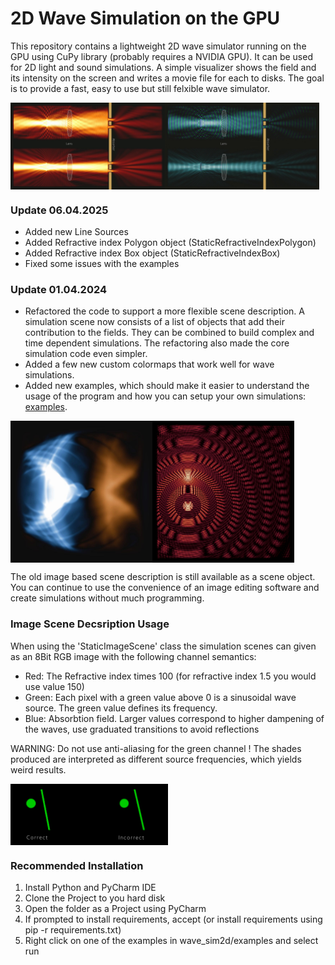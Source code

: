 # 2D Wave Simulation on the GPU

This repository contains a lightweight 2D wave simulator running on the GPU using CuPy library (probably requires a NVIDIA GPU). It can be used for 2D light and sound simulations.
A simple visualizer shows the field and its intensity on the screen and writes a movie file for each to disks. The goal is to provide a fast, easy to use but still felxible wave simulator.

<div style="display: flex;">
    <img src="images/simulation_1.jpg" alt="Example Image 1" width="49%">
    <img src="images/simulation_2.jpg" alt="Example Image 2" width="49%">
</div>

### Update 06.04.2025

* Added new Line Sources
* Added Refractive index Polygon object (StaticRefractiveIndexPolygon)
* Added Refractive index Box object (StaticRefractiveIndexBox)
* Fixed some issues with the examples

### Update 01.04.2024

* Refactored the code to support a more flexible scene description. A simulation scene now consists of a list of objects that add their contribution to the fields.
They can be combined to build complex and time dependent simulations. The refactoring also made the core simulation code even simpler.
* Added a few new custom colormaps that work well for wave simulations.
* Added new examples, which should make it easier to understand the usage of the program and how you can setup your own simulations: [examples](source/examples).

<div style="display: flex;">
    <img src="images/simulation_3.jpg" alt="Example Image 3" width="45%">
    <img src="images/simulation_4.jpg" alt="Example Image 4" width="45%">
</div>

The old image based scene description is still available as a scene object. You can continue to use the convenience of an image editing software and create simulations
without much programming.

###  Image Scene Decsription Usage ###

When using the 'StaticImageScene' class the simulation scenes can given as an 8Bit RGB image with the following channel semantics:
* Red:   The Refractive index times 100 (for refractive index 1.5 you would use value 150)
* Green: Each pixel with a green value above 0 is a sinusoidal wave source. The green value defines its frequency.
* Blue:  Absorbtion field. Larger values correspond to higher dampening of the waves, use graduated transitions to avoid reflections

WARNING: Do not use anti-aliasing for the green channel ! The shades produced are interpreted as different source frequencies, which yields weird results.

<div style="display: flex;">
    <img src="images/source_antialiasing.png" alt="Example Image 5" width="50%">
</div>

### Recommended Installation ###

1. Install Python and PyCharm IDE
2. Clone the Project to you hard disk
3. Open the folder as a Project using PyCharm
4. If prompted to install requirements, accept (or install requirements using pip -r requirements.txt)
5. Right click on one of the examples in wave_sim2d/examples and select run






